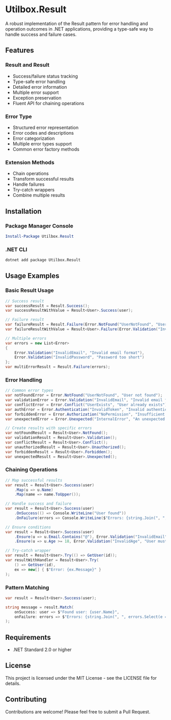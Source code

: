 # Utilbox.Result

A robust implementation of the Result pattern for error handling and operation outcomes in .NET applications, providing a type-safe way to handle success and failure cases.

## Features

### Result and Result<T>

- Success/failure status tracking
- Type-safe error handling
- Detailed error information
- Multiple error support
- Exception preservation
- Fluent API for chaining operations

### Error Type

- Structured error representation
- Error codes and descriptions
- Error categorization
- Multiple error types support
- Common error factory methods

### Extension Methods

- Chain operations
- Transform successful results
- Handle failures
- Try-catch wrappers
- Combine multiple results

## Installation

### Package Manager Console

```powershell
Install-Package Utilbox.Result
```

### .NET CLI

```bash
dotnet add package Utilbox.Result
```

## Usage Examples

### Basic Result Usage

```csharp
// Success result
var successResult = Result.Success();
var successResultWithValue = Result<User>.Success(user);

// Failure result
var failureResult = Result.Failure(Error.NotFound("UserNotFound", "User not found"));
var failureResultWithValue = Result<User>.Failure(Error.Validation("InvalidEmail", "Invalid email format"));

// Multiple errors
var errors = new List<Error>
{
    Error.Validation("InvalidEmail", "Invalid email format"),
    Error.Validation("InvalidPassword", "Password too short")
};
var multiErrorResult = Result.Failure(errors);
```

### Error Handling

```csharp
// Common error types
var notFoundError = Error.NotFound("UserNotFound", "User not found");
var validationError = Error.Validation("InvalidEmail", "Invalid email format");
var conflictError = Error.Conflict("UserExists", "User already exists");
var authError = Error.Authentication("InvalidToken", "Invalid authentication token");
var forbiddenError = Error.Authorization("NoPermission", "Insufficient permissions");
var unexpectedError = Error.Unexpected("InternalError", "An unexpected error occurred");

// Create results with specific errors
var notFoundResult = Result<User>.NotFound();
var validationResult = Result<User>.Validation();
var conflictResult = Result<User>.Conflict();
var unauthorizedResult = Result<User>.Unauthorized();
var forbiddenResult = Result<User>.Forbidden();
var unexpectedResult = Result<User>.Unexpected();
```

### Chaining Operations

```csharp
// Map successful results
var result = Result<User>.Success(user)
    .Map(u => u.Name)
    .Map(name => name.ToUpper());

// Handle success and failure
var result = Result<User>.Success(user)
    .OnSuccess(() => Console.WriteLine("User found"))
    .OnFailure(errors => Console.WriteLine($"Errors: {string.Join(", ", errors.Select(e => e.Description))}"));

// Ensure conditions
var result = Result<User>.Success(user)
    .Ensure(u => u.Email.Contains("@"), Error.Validation("InvalidEmail", "Invalid email format"))
    .Ensure(u => u.Age >= 18, Error.Validation("InvalidAge", "User must be 18 or older"));

// Try-catch wrapper
var result = Result<User>.Try(() => GetUser(id));
var resultWithHandler = Result<User>.Try(
    () => GetUser(id),
    ex => new[] { $"Error: {ex.Message}" }
);
```

### Pattern Matching

```csharp
var result = Result<User>.Success(user);

string message = result.Match(
    onSuccess: user => $"Found user: {user.Name}",
    onFailure: errors => $"Errors: {string.Join(", ", errors.Select(e => e.Description))}"
);
```

## Requirements

- .NET Standard 2.0 or higher

## License

This project is licensed under the MIT License - see the LICENSE file for details.

## Contributing

Contributions are welcome! Please feel free to submit a Pull Request.
